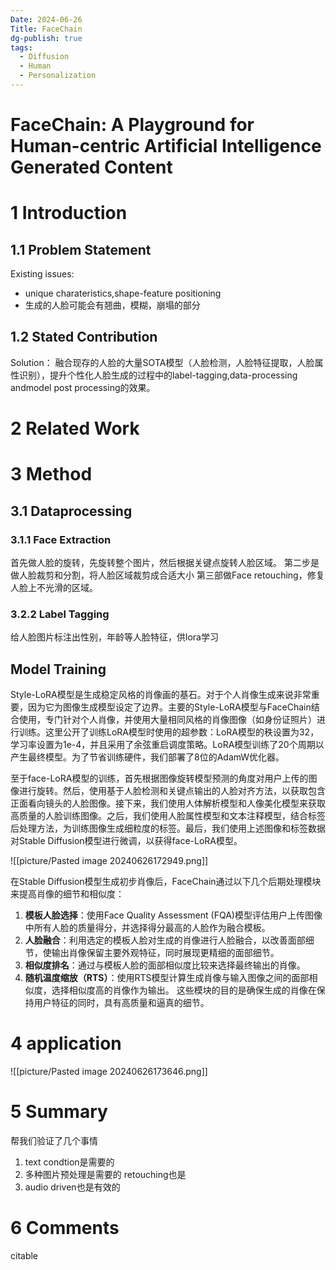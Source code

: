 ```yaml
---
Date: 2024-06-26
Title: FaceChain
dg-publish: true
tags:
  - Diffusion
  - Human
  - Personalization
---
```


# FaceChain: A Playground for Human-centric Artificial Intelligence Generated Content

# 1 Introduction

## 1.1 Problem Statement

Existing issues:
- unique charateristics,shape-feature positioning 
- 生成的人脸可能会有翘曲，模糊，崩塌的部分


## 1.2 Stated Contribution

Solution：
融合现存的人脸的大量SOTA模型（人脸检测，人脸特征提取，人脸属性识别），提升个性化人脸生成的过程中的label-tagging,data-processing andmodel post processing的效果。 

# 2 Related Work

# 3 Method

## 3.1  Dataprocessing

### 3.1.1 Face Extraction
首先做人脸的旋转，先旋转整个图片，然后根据关键点旋转人脸区域。 
第二步是做人脸裁剪和分割，将人脸区域裁剪成合适大小
第三部做Face retouching，修复人脸上不光滑的区域。 

### 3.2.2 Label Tagging

给人脸图片标注出性别，年龄等人脸特征，供lora学习


## Model Training

Style-LoRA模型是生成稳定风格的肖像画的基石。对于个人肖像生成来说非常重要，因为它为图像生成模型设定了边界。主要的Style-LoRA模型与FaceChain结合使用，专门针对个人肖像，并使用大量相同风格的肖像图像（如身份证照片）进行训练。这里公开了训练LoRA模型时使用的超参数：LoRA模型的秩设置为32，学习率设置为1e-4，并且采用了余弦重启调度策略。LoRA模型训练了20个周期以产生最终模型。为了节省训练硬件，我们部署了8位的AdamW优化器。

至于face-LoRA模型的训练，首先根据图像旋转模型预测的角度对用户上传的图像进行旋转。然后，使用基于人脸检测和关键点输出的人脸对齐方法，以获取包含正面看向镜头的人脸图像。接下来，我们使用人体解析模型和人像美化模型来获取高质量的人脸训练图像。之后，我们使用人脸属性模型和文本注释模型，结合标签后处理方法，为训练图像生成细粒度的标签。最后，我们使用上述图像和标签数据对Stable Diffusion模型进行微调，以获得face-LoRA模型。

![[picture/Pasted image 20240626172949.png]]

在Stable Diffusion模型生成初步肖像后，FaceChain通过以下几个后期处理模块来提高肖像的细节和相似度：
1. **模板人脸选择**：使用Face Quality Assessment (FQA)模型评估用户上传图像中所有人脸的质量得分，并选择得分最高的人脸作为融合模板。
2. **人脸融合**：利用选定的模板人脸对生成的肖像进行人脸融合，以改善面部细节，使输出肖像保留主要外观特征，同时展现更精细的面部细节。
3. **相似度排名**：通过与模板人脸的面部相似度比较来选择最终输出的肖像。
4. **随机温度缩放（RTS）**：使用RTS模型计算生成肖像与输入图像之间的面部相似度，选择相似度高的肖像作为输出。
这些模块的目的是确保生成的肖像在保持用户特征的同时，具有高质量和逼真的细节。


# 4 application
![[picture/Pasted image 20240626173646.png]]


# 5 Summary

帮我们验证了几个事情
1. text condtion是需要的
2. 多种图片预处理是需要的 retouching也是
3. audio driven也是有效的 
# 6 Comments

citable

